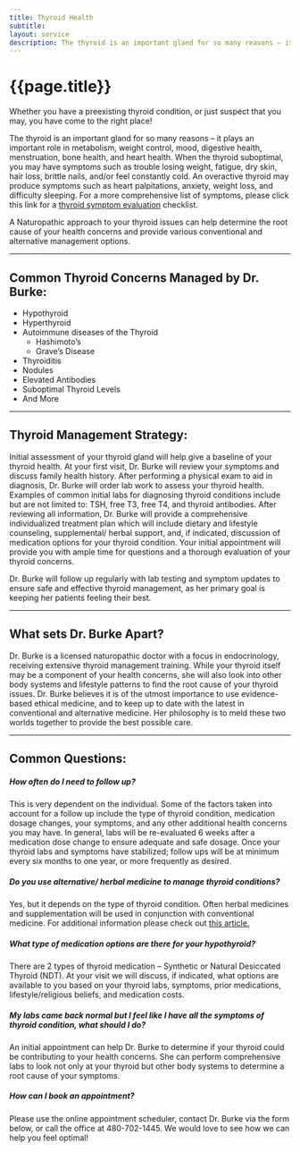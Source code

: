 ```yaml
---
title: Thyroid Health
subtitle: 
layout: service
description: The thyroid is an important gland for so many reasons – it plays an important role in metabolism, weight control, mood, digestive health, menstruation...
---
```

# {{page.title}}
Whether you have a preexisting thyroid condition, or just suspect that you may, you have come to the right place!

The thyroid is an important gland for so many reasons – it plays an important role in metabolism, weight control, mood, digestive health, menstruation, bone health, and heart health. When the thyroid suboptimal, you may have symptoms such as trouble losing weight, fatigue, dry skin, hair loss, brittle nails, and/or feel constantly cold. An overactive thyroid may produce symptoms such as heart palpitations, anxiety, weight loss, and difficulty sleeping. For a more comprehensive list of symptoms, please click this link for a [thyroid symptom evaluation](assets/handouts/Thyroid-signs-and-symptoms-1.xls) checklist. 

A Naturopathic approach to your thyroid issues can help determine the root cause of your health concerns and provide various conventional and alternative management options. 

***

## Common Thyroid Concerns Managed by Dr. Burke:

* Hypothyroid
* Hyperthyroid
* Autoimmune diseases of the Thyroid
    * Hashimoto’s 
    * Grave’s Disease
* Thyroiditis
* Nodules
* Elevated Antibodies
* Suboptimal Thyroid Levels
* And More

***

## Thyroid Management Strategy:

Initial assessment of your thyroid gland will help give a baseline of your thyroid health. At your first visit, Dr. Burke will review your symptoms and discuss family health history. After performing a physical exam to aid in diagnosis, Dr. Burke will order lab work to assess your thyroid health. Examples of common initial labs for diagnosing thyroid conditions include but are not limited to: TSH, free T3, free T4, and thyroid antibodies. After reviewing all information, Dr. Burke will provide a comprehensive individualized treatment plan which will include dietary and lifestyle counseling, supplemental/ herbal support, and, if indicated, discussion of medication options for your thyroid condition. Your initial appointment will provide you with ample time for questions and a thorough evaluation of your thyroid concerns. 

Dr. Burke will follow up regularly with lab testing and symptom updates to ensure safe and effective thyroid management, as her primary goal is keeping her patients feeling their best. 

***

## What sets Dr. Burke Apart?

Dr. Burke is a licensed naturopathic doctor with a focus in endocrinology, receiving extensive thyroid management training. While your thyroid itself may be a component of your health concerns, she will also look into other body systems and lifestyle patterns to find the root cause of your thyroid issues. Dr. Burke believes it is of the utmost importance to use evidence-based ethical medicine, and to keep up to date with the latest in conventional and alternative medicine. Her philosophy is to meld these two worlds together to provide the best possible care. 

***

## Common Questions:

##### How often do I need to follow up?

This is very dependent on the individual. Some of the factors taken into account for a follow up include the type of thyroid condition, medication dosage changes, your symptoms, and any other additional health concerns you may have. In general, labs will be re-evaluated 6 weeks after a medication dose change to ensure adequate and safe dosage. Once your thyroid labs and symptoms have stabilized; follow ups will be at minimum every six months to one year, or more frequently as desired. 

##### Do you use alternative/ herbal medicine to manage thyroid conditions?

Yes, but it depends on the type of thyroid condition. Often herbal medicines and supplementation will be used in conjunction with conventional medicine. For additional information please check out <a href="https://drtaraburke.com/herbs-for-hypothyroid/"> this article.</a>

##### What type of medication options are there for your hypothyroid?

There are 2 types of thyroid medication – Synthetic or Natural Desiccated Thyroid (NDT). At your visit we will discuss, if indicated, what options are available to you based on your thyroid labs, symptoms, prior medications, lifestyle/religious beliefs, and medication costs.

##### My labs came back normal but I feel like I have all the symptoms of thyroid condition, what should I do?

An initial appointment can help Dr. Burke to determine if your thyroid could be contributing to your health concerns. She can perform comprehensive labs to look not only at your thyroid but other body systems to determine a root cause of your symptoms. 

##### How can I book an appointment?

Please use the online appointment scheduler, contact Dr. Burke via the form below, or call the office at 480-702-1445. We would love to see how we can help you feel optimal!